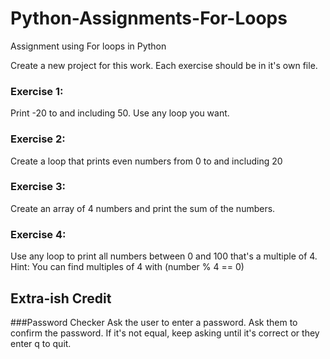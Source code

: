 # Python-Assignments-For-Loops
Assignment using For loops in Python

Create a new project for this work. Each exercise should be in it's own file.


### Exercise 1:
Print -20 to and including 50. Use any loop you want. 

### Exercise 2:
Create a loop that prints even numbers from 0 to and including 20

### Exercise 3:
Create an array of 4 numbers and print the sum of the numbers.

### Exercise 4:
Use any loop to print all numbers between 0 and 100 that's a multiple of 4. Hint: You can find multiples of 4 with (number % 4 == 0)

## Extra-ish Credit
###Password Checker
Ask the user to enter a password. Ask them to confirm the password. If it's not equal, keep asking until it's correct or they enter q to quit.
